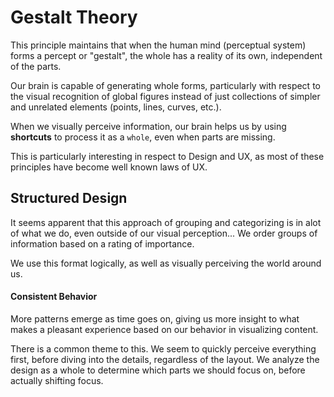 # Gestalt Theory

This principle maintains that when the human mind (perceptual system) forms a percept or "gestalt", the whole has a reality of its own, independent of the parts.

Our brain is capable of generating whole forms, particularly with respect to the visual recognition of global figures instead of just collections of simpler and unrelated elements (points, lines, curves, etc.).

When we visually perceive information, our brain helps us by using **shortcuts** to process it as a `whole`, even when parts are missing.

This is particularly interesting in respect to Design and UX, as most of these principles have become well known laws of UX.

## Structured Design

It seems apparent that this approach of grouping and categorizing is in alot of what we do, even outside of our visual perception... We order groups of information based on a rating of importance.

We use this format logically, as well as visually perceiving the world around us.

#### Consistent Behavior

More patterns emerge as time goes on, giving us more insight to what makes a pleasant experience based on our behavior in visualizing content.

There is a common theme to this. We seem to quickly perceive everything first, before diving into the details, regardless of the layout. We analyze the design as a whole to determine which parts we should focus on, before actually shifting focus.
